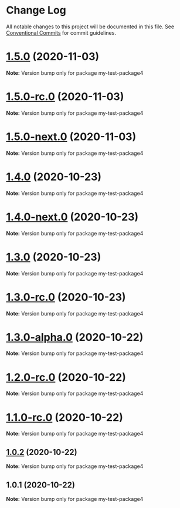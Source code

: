 # Change Log

All notable changes to this project will be documented in this file.
See [Conventional Commits](https://conventionalcommits.org) for commit guidelines.

# [1.5.0](https://github.com/vladar/lerna-repo/compare/my-test-package4@1.5.0-rc.0...my-test-package4@1.5.0) (2020-11-03)

**Note:** Version bump only for package my-test-package4





# [1.5.0-rc.0](https://github.com/vladar/lerna-repo/compare/my-test-package4@1.5.0-next.0...my-test-package4@1.5.0-rc.0) (2020-11-03)

**Note:** Version bump only for package my-test-package4





# [1.5.0-next.0](https://github.com/vladar/lerna-repo/compare/my-test-package4@1.4.0...my-test-package4@1.5.0-next.0) (2020-11-03)

**Note:** Version bump only for package my-test-package4





# [1.4.0](https://github.com/vladar/lerna-repo/compare/my-test-package4@1.4.0-next.0...my-test-package4@1.4.0) (2020-10-23)

**Note:** Version bump only for package my-test-package4





# [1.4.0-next.0](https://github.com/vladar/lerna-repo/compare/my-test-package4@1.3.0...my-test-package4@1.4.0-next.0) (2020-10-23)

**Note:** Version bump only for package my-test-package4





# [1.3.0](https://github.com/vladar/lerna-repo/compare/my-test-package4@1.3.0-rc.0...my-test-package4@1.3.0) (2020-10-23)

**Note:** Version bump only for package my-test-package4





# [1.3.0-rc.0](https://github.com/vladar/lerna-repo/compare/my-test-package4@1.3.0-alpha.0...my-test-package4@1.3.0-rc.0) (2020-10-23)

**Note:** Version bump only for package my-test-package4





# [1.3.0-alpha.0](https://github.com/vladar/lerna-repo/compare/my-test-package4@1.2.0-rc.0...my-test-package4@1.3.0-alpha.0) (2020-10-22)

**Note:** Version bump only for package my-test-package4





# [1.2.0-rc.0](https://github.com/vladar/lerna-repo/compare/my-test-package4@1.0.2...my-test-package4@1.2.0-rc.0) (2020-10-22)

**Note:** Version bump only for package my-test-package4





# [1.1.0-rc.0](https://github.com/vladar/lerna-repo/compare/my-test-package4@1.0.2...my-test-package4@1.1.0-rc.0) (2020-10-22)

**Note:** Version bump only for package my-test-package4






## [1.0.2](https://github.com/vladar/lerna-repo/compare/my-test-package4@1.0.1...my-test-package4@1.0.2) (2020-10-22)

**Note:** Version bump only for package my-test-package4





## 1.0.1 (2020-10-22)

**Note:** Version bump only for package my-test-package4
